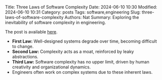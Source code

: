 Title: Three Laws of Software Complexity
Date: 2024-06-10 10:30
Modified: 2024-06-10 10:31
Category: posts
Tags: software,engineering
Slug: three-laws-of-software-complexity
Authors: Nat
Summary: Exploring the inevitability of software complexity in engineering.

The post is available [here](https://maheshba.bitbucket.io/blog/2024/05/08/2024-ThreeLaws.html).

- **First Law:** Well-designed systems degrade over time, becoming difficult to change.
- **Second Law:** Complexity acts as a moat, reinforced by leaky abstractions.
- **Third Law:** Software complexity has no upper limit, driven by human creativity and organizational dynamics.
- Engineers often work on complex systems due to these inherent laws.

